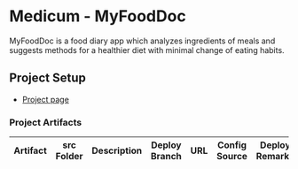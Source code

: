 # Medicum - MyFoodDoc
  
MyFoodDoc is a food diary app which analyzes ingredients of meals and suggests methods for a healthier diet with minimal change of eating habits.

## Project Setup
* [Project page](https://appsfactory.atlassian.net/wiki/spaces/MFD/overview)
 
### Project Artifacts
| Artifact     | src Folder        | Description                                | Deploy Branch    | URL                     | Config Source            | Deploy Remarks                                                                    |
|--------------|-------------------|--------------------------------------------|------------------|-------------------------|--------------------------|-----------------------------------------------------------------------------------|